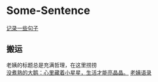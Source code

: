 # Some-Sentence
[记录一些句子](Sentence.md)

## 搬运
老姨的标题总是充满哲理，在这里捞捞  
[没煮熟的大鹅：心里藏着小星星，生活才能亮晶晶。](https://space.bilibili.com/432832670/)
[老姨语录](老姨.md)